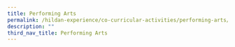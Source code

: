 ```yaml
---
title: Performing Arts
permalink: /hildan-experience/co-curricular-activities/performing-arts/
description: ""
third_nav_title: Performing Arts
---
```

